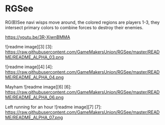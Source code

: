 # RGSee
RG(B)See navi wisps move around, the colored regions are players 1-3, they intersect primary colors to combine forces to destroy their enemies.

https://youtu.be/3R-XjwnBMMA 

<!---
    ![readme image][1]
  [1]: https://raw.githubusercontent.com/GameMakersUnion/RGSee/master/README/README_ALPHA_01.png 

    ![readme image][2]
  [2]: https://raw.githubusercontent.com/GameMakersUnion/RGSee/master/README/README_ALPHA_02.png 
-->
  
  ![readme image][3]
  [3]: https://raw.githubusercontent.com/GameMakersUnion/RGSee/master/README/README_ALPHA_03.png 

  ![readme image][4]
  [4]: https://raw.githubusercontent.com/GameMakersUnion/RGSee/master/README/README_ALPHA_04.png 

<!---
    ![readme image][5]
  [5]: https://raw.githubusercontent.com/GameMakersUnion/RGSee/master/README/README_ALPHA_05.png 
-->

  Mayham
  ![readme image][6]
  [6]: https://raw.githubusercontent.com/GameMakersUnion/RGSee/master/README/README_ALPHA_06.png 

  Left running for an hour
  ![readme image][7]
  [7]: https://raw.githubusercontent.com/GameMakersUnion/RGSee/master/README/README_ALPHA_07.png 
